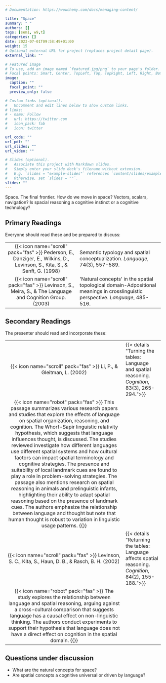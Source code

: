 ```yaml
---
# Documentation: https://wowchemy.com/docs/managing-content/

title: "Space"
summary: " "
authors: []
tags: [sem1, w9,t]
categories: []
date: 2023-07-01T09:58:49+01:00
weight: 15
# Optional external URL for project (replaces project detail page).
external_link: ""

# Featured image
# To use, add an image named `featured.jpg/png` to your page's folder.
# Focal points: Smart, Center, TopLeft, Top, TopRight, Left, Right, BottomLeft, Bottom, BottomRight.
image:
  caption: ""
  focal_point: ""
  preview_only: false

# Custom links (optional).
#   Uncomment and edit lines below to show custom links.
# links:
# - name: Follow
#   url: https://twitter.com
#   icon_pack: fab
#   icon: twitter

url_code: ""
url_pdf: ""
url_slides: ""
url_video: ""

# Slides (optional).
#   Associate this project with Markdown slides.
#   Simply enter your slide deck's filename without extension.
#   E.g. `slides = "example-slides"` references `content/slides/example-slides.md`.
#   Otherwise, set `slides = ""`.
slides: ""
---
```


Space. The final frontier. How do we move in space? Vectors, scalars, navigation? Is spacial reasoning a cognitive instinct or a cognitive technology?

## Primary Readings

Everyone should read these and be prepared to discuss:

|  |  |
|:----:|:-----|
| {{< icon name="scroll" pack="fas" >}} Pederson, E., Danziger, E., Wilkins, D., Levinson, S., Kita, S., & Senft, G. (1998) | Semantic typology and spatial conceptualization.  *Language*, 74(3), 557-589.|<!-- {{< details "">}} {{< icon name="robot" pack="fas" >}} This research project collected linguistic data on spatial relations in various languages and found that there is linguistic and cognitive variation in spatial conceptualization across different communities. The study used nonlinguistic experiments to determine if a community's cognitive frame of reference correlates with their linguistic frame of reference, and the findings suggest that language and thought are intertwined in spatial conceptualization. The research emphasizes the importance of incorporating cultural and linguistic input in conceptual representations and challenges assumptions about what is considered universal in spatial cognition. The study expands on previous linguistic relativity research by considering a broad range of languages and patterns of language use. It discusses semantic typology, functional equivalence in languages, and the use of different frames of reference in spatial descriptions. The study also explores the relationship between language and conceptual representation, as well as the impact of language on nonverbal problem-solving strategies and cognitive spatial relations. The findings contribute to our understanding of linguistic relativity and its potential impact on human cognition.{{</details>}}  -->
| {{< icon name="scroll" pack="fas" >}} Levinson, S., Meira, S., & The Language and Cognition Group. (2003) | 'Natural concepts' in the spatial topological domain-Adpositional meanings in crosslinguistic perspective. *Language*, 485-516.|
<!-- {{< details "">}}{{< icon name="robot" pack="fas" >}} In summary, the articles and content mentioned above explore various aspects of semantic typology, spatial adpositions, crosslinguistic comparisons, and the relationship between language, cognition, and spatial concepts. They discuss the challenges of categorizing and generalizing spatial adpositions, the role of methodology in comparative semantics research, the use of adpositions and locative nouns in different languages, and the exploration of adpositional groupings and semantic spaces. The articles also propose hypotheses, models, and statistical analyses to better understand the organization and universality of spatial concepts.{{</details>}}  -->

## Secondary Readings

The presenter should read and incorporate these:

|  |  |
|:----:|:-----|
| {{< icon name="scroll" pack="fas" >}} Li, P., & Gleitman, L. (2002) | {{< details "Turning the tables: Language and spatial reasoning. *Cognition*, 83(3), 265-294.">}}
{{< icon name="robot" pack="fas" >}} This passage summarizes various research papers and studies that explore the effects of language on spatial organization, reasoning, and cognition. The Whorf-Sapir linguistic relativity hypothesis, which suggests that language influences thought, is discussed. The studies reviewed investigate how different languages use different spatial systems and how cultural factors can impact spatial terminology and cognitive strategies. The presence and suitability of local landmark cues are found to play a role in problem-solving strategies. The passage also mentions research on spatial reasoning in animals and prelinguistic infants, highlighting their ability to adapt spatial reasoning based on the presence of landmark cues. The authors emphasize the relationship between language and thought but note that human thought is robust to variation in linguistic usage patterns. {{</details>}} |
| {{< icon name="scroll" pack="fas" >}} Levinson, S. C., Kita, S., Haun, D. B., & Rasch, B. H. (2002) | {{< details "Returning the tables: Language affects spatial reasoning. *Cognition*, 84(2), 155-188.">}}
{{< icon name="robot" pack="fas" >}} The study explores the relationship between language and spatial reasoning, arguing against a cross-cultural comparison that suggests language has a causal effect on non-linguistic thinking. The authors conduct experiments to support their hypothesis that language does not have a direct effect on cognition in the spatial domain. {{</details>}} |


## Questions under discussion

- What are the natural concepts for space?
- Are spatial concepts a cognitive universal or driven by language?

